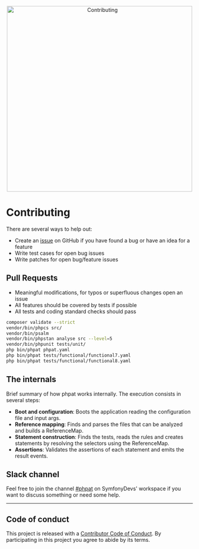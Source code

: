 <p align="center">
    <img width="500px" src="https://raw.githubusercontent.com/carlosas/phpat/master/.github/contributing.png" alt="Contributing">
</p>

# Contributing
There are several ways to help out:
* Create an [issue](https://github.com/carlosas/phpat/issues/) on GitHub if you have found a bug or have an idea for a feature
* Write test cases for open bug issues
* Write patches for open bug/feature issues

## Pull Requests
* Meaningful modifications, for typos or superfluous changes open an issue
* All features should be covered by tests if possible
* All tests and coding standard checks should pass
```bash
composer validate --strict
vendor/bin/phpcs src/
vendor/bin/psalm
vendor/bin/phpstan analyse src --level=5
vendor/bin/phpunit tests/unit/
php bin/phpat phpat.yaml
php bin/phpat tests/functional/functional7.yaml
php bin/phpat tests/functional/functional8.yaml
```

## The internals

Brief summary of how phpat works internally. The execution consists in several steps:
* **Boot and configuration**: Boots the application reading the configuration file and input args.
* **Reference mapping**: Finds and parses the files that can be analyzed and builds a ReferenceMap.
* **Statement construction**: Finds the tests, reads the rules and creates statements by resolving the selectors using the ReferenceMap.
* **Assertions**: Validates the assertions of each statement and emits the result events.

## Slack channel

Feel free to join the channel [#phpat](https://symfony-devs.slack.com/archives/CQFKA2R0D) on SymfonyDevs' workspace
if you want to discuss something or need some help.

---

## Code of conduct
This project is released with a [Contributor Code of Conduct](CODE_OF_CONDUCT.md). By participating in this project you agree to abide by its terms.
